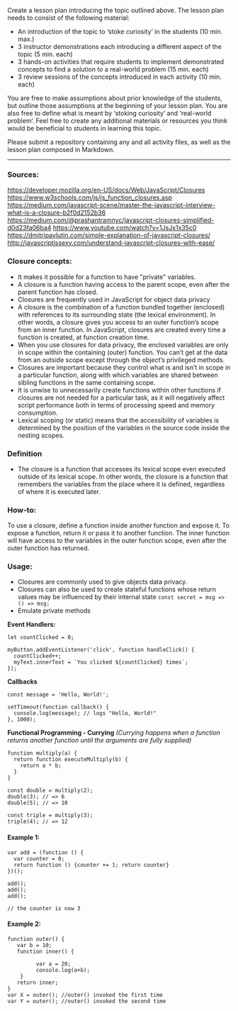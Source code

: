 Create a lesson plan introducing the topic outlined above. The lesson plan needs to consist of the following material:

- An introduction of the topic to ‘stoke curiosity’ in the students (10 min. max.)
- 3 instructor demonstrations each introducing a different aspect of the topic (5 min. each)
- 3 hands-on activities that require students to implement demonstrated concepts to find a solution to a real-world problem (15 min. each)
- 3 review sessions of the concepts introduced in each activity (10 min. each)

You are free to make assumptions about prior knowledge of the students, but outline those assumptions at the beginning of your lesson plan. You are also free to define what is meant by ‘stoking curiosity’ and ‘real-world problem’. Feel free to create any additional materials or resources you think would be beneficial to students in learning this topic.

Please submit a repository containing any and all activity files, as well as the lesson plan composed in Markdown.

- - -

### Sources:
https://developer.mozilla.org/en-US/docs/Web/JavaScript/Closures
https://www.w3schools.com/js/js_function_closures.asp
https://medium.com/javascript-scene/master-the-javascript-interview-what-is-a-closure-b2f0d2152b36
https://medium.com/@prashantramnyc/javascript-closures-simplified-d0d23fa06ba4
https://www.youtube.com/watch?v=1JsJx1x35c0
https://dmitripavlutin.com/simple-explanation-of-javascript-closures/
http://javascriptissexy.com/understand-javascript-closures-with-ease/

### Closure concepts:
- It makes it possible for a function to have "private" variables.
- A closure is a function having access to the parent scope, even after the parent function has closed.
- Closures are frequently used in JavaScript for object data privacy
- A closure is the combination of a function bundled together (enclosed) with references to its surrounding state (the lexical environment). In other words, a closure gives you access to an outer function’s scope from an inner function. In JavaScript, closures are created every time a function is created, at function creation time.
- When you use closures for data privacy, the enclosed variables are only in scope within the containing (outer) function. You can’t get at the data from an outside scope except through the object’s privileged methods.
- Closures are important because they control what is and isn’t in scope in a particular function, along with which variables are shared between sibling functions in the same containing scope.
- It is unwise to unnecessarily create functions within other functions if closures are not needed for a particular task, as it will negatively affect script performance both in terms of processing speed and memory consumption.
- Lexical scoping (or static) means that the accessibility of variables is determined by the position of the variables in the source code inside the nesting scopes.

### Definition
- The closure is a function that accesses its lexical scope even executed outside of its lexical scope. In other words, the closure is a function that remembers the variables from the place where it is defined, regardless of where it is executed later.

### How-to:
To use a closure, define a function inside another function and expose it. To expose a function, return it or pass it to another function.
The inner function will have access to the variables in the outer function scope, even after the outer function has returned.

### Usage:
- Closures are commonly used to give objects data privacy.
- Closures can also be used to create stateful functions whose return values may be influenced by their internal state
    `const secret = msg => () => msg;`
- Emulate private methods

**Event Handlers:**
```
let countClicked = 0;

myButton.addEventListener('click', function handleClick() {
  countClicked++;
  myText.innerText = `You clicked ${countClicked} times`;
});
```

**Callbacks**
```
const message = 'Hello, World!';

setTimeout(function callback() {
  console.log(message); // logs "Hello, World!"
}, 1000);
```

**Functional Programming - Currying**
*(Currying happens when a function returns another function until the arguments are fully supplied)*
```
function multiply(a) {
  return function executeMultiply(b) {
    return a * b;
  }
}

const double = multiply(2);
double(3); // => 6
double(5); // => 10

const triple = multiply(3);
triple(4); // => 12
```

#### Example 1:
```
var add = (function () {
  var counter = 0;
  return function () {counter += 1; return counter}
})();

add();
add();
add();

// the counter is now 3
```

#### Example 2:
```
function outer() {
   var b = 10;
   function inner() {
        
         var a = 20; 
         console.log(a+b);
    }
   return inner;
}
var X = outer(); //outer() invoked the first time
var Y = outer(); //outer() invoked the second time
```